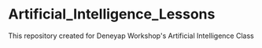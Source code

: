 # Artificial_Intelligence_Lessons
This repository created for Deneyap Workshop's Artificial Intelligence Class
